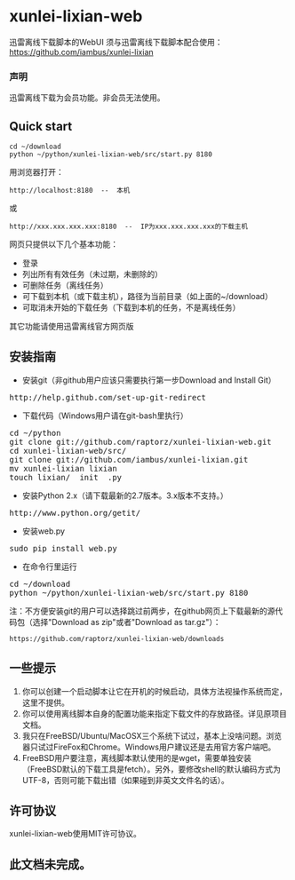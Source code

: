 xunlei-lixian-web
=================

迅雷离线下载脚本的WebUI
须与迅雷离线下载脚本配合使用： https://github.com/iambus/xunlei-lixian

### 声明
迅雷离线下载为会员功能。非会员无法使用。

Quick start
-----------

    cd ~/download
    python ~/python/xunlei-lixian-web/src/start.py 8180

用浏览器打开：

    http://localhost:8180  --  本机

或

    http://xxx.xxx.xxx.xxx:8180  --  IP为xxx.xxx.xxx.xxx的下载主机

网页只提供以下几个基本功能：

* 登录
* 列出所有有效任务（未过期，未删除的）
* 可删除任务（离线任务）
* 可下载到本机（或下载主机），路径为当前目录（如上面的~/download）
* 可取消未开始的下载任务（下载到本机的任务，不是离线任务）

其它功能请使用迅雷离线官方网页版

安装指南
--------

* 安装git（非github用户应该只需要执行第一步Download and Install Git）
<pre>
http://help.github.com/set-up-git-redirect
</pre>
* 下载代码（Windows用户请在git-bash里执行）
<pre>
cd ~/python
git clone git://github.com/raptorz/xunlei-lixian-web.git
cd xunlei-lixian-web/src/
git clone git://github.com/iambus/xunlei-lixian.git
mv xunlei-lixian lixian
touch lixian/__init__.py
</pre>
* 安装Python 2.x（请下载最新的2.7版本。3.x版本不支持。）
<pre>
http://www.python.org/getit/
</pre>
* 安装web.py
<pre>
sudo pip install web.py
</pre>
* 在命令行里运行
<pre>
cd ~/download
python ~/python/xunlei-lixian-web/src/start.py 8180
</pre>

注：不方便安装git的用户可以选择跳过前两步，在github网页上下载最新的源代码包（选择"Download as zip"或者"Download as tar.gz"）：

    https://github.com/raptorz/xunlei-lixian-web/downloads


一些提示
--------

1. 你可以创建一个启动脚本让它在开机的时候启动，具体方法视操作系统而定，这里不提供。
1. 你可以使用离线脚本自身的配置功能来指定下载文件的存放路径。详见原项目文档。
1. 我只在FreeBSD/Ubuntu/MacOSX三个系统下试过，基本上没啥问题。浏览器只试过FireFox和Chrome。Windows用户建议还是去用官方客户端吧。
1. FreeBSD用户要注意，离线脚本默认使用的是wget，需要单独安装（FreeBSD默认的下载工具是fetch）。另外，要修改shell的默认编码方式为UTF-8，否则可能下载出错（如果碰到非英文文件名的话）。


许可协议
--------

xunlei-lixian-web使用MIT许可协议。

此文档未完成。
--------------

